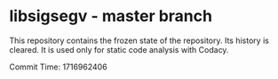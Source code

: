# libsigsegv - master branch

This repository contains the frozen state of the repository.
Its history is cleared. It is used only for static code
analysis with Codacy.

Commit Time: 1716962406